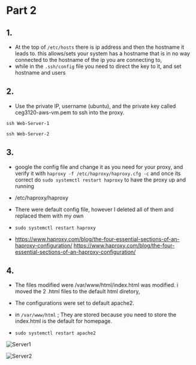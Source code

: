 # Part 2
## 1. 
* At the top of `/etc/hosts` there is ip address and then the hostname it leads to. this allows/sets your system has a hostname that is in no way connected to the hostname of the ip you are connecting to, 
* while in the `.ssh/config` file you need to direct the key to it, and set hostname and users


## 2. 
* Use the private IP, username (ubuntu), and the private key called ceg3120-aws-vm.pem to ssh into the proxy.

 
```
ssh Web-Server-1

ssh Web-Server-2
```

## 3.
* google the config file and change it as you need for your proxy, and verify it with `haproxy -f /etc/haproxy/haproxy.cfg -c` and once its correct do `sudo systemctl restart haproxy` to have the proxy up and running

* /etc/haproxy/haproxy

* There were default config file, however I deleted all of them and replaced them with my own

* `sudo systemctl restart haproxy`

* https://www.haproxy.com/blog/the-four-essential-sections-of-an-haproxy-configuration/ https://www.haproxy.com/blog/the-four-essential-sections-of-an-haproxy-configuration/

## 4.
* The files modified were /var/www/html/index.html was modified. i moved the 2 .html files to the default html diretory, 

* The configurations were set to default apache2.

* in `/var/www/html` ; They are stored because you need to store the index.html is the default for homepage.

* `sudo systemctl restart apache2`


![Server1]()

![Server2]()

